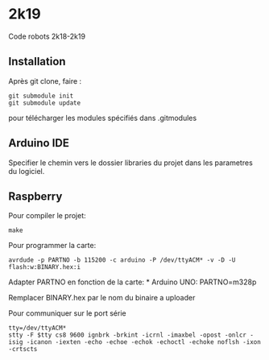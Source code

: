 # 2k19
Code robots 2k18-2k19

## Installation

Après git clone, faire :

```
git submodule init
git submodule update
```

pour télécharger les modules spécifiés dans .gitmodules

## Arduino IDE

Specifier le chemin vers le dossier libraries du projet dans les parametres du logiciel.

## Raspberry

Pour compiler le projet:

```
make
```

Pour programmer la carte:

```
avrdude -p PARTNO -b 115200 -c arduino -P /dev/ttyACM* -v -D -U flash:w:BINARY.hex:i
```

Adapter PARTNO en fonction de la carte:
	* Arduino UNO: PARTNO=m328p

Remplacer BINARY.hex par le nom du binaire a uploader


Pour communiquer sur le port série

```
tty=/dev/ttyACM*
stty -F $tty cs8 9600 ignbrk -brkint -icrnl -imaxbel -opost -onlcr -isig -icanon -iexten -echo -echoe -echok -echoctl -echoke noflsh -ixon -crtscts
```
